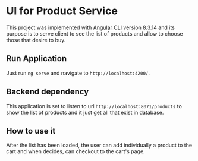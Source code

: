 # UI for Product Service 

This project was implemented with [Angular CLI](https://github.com/angular/angular-cli) version 8.3.14 and its purpose is to serve client to see the list of products and allow to choose those that desire to buy.

## Run Application

Just run `ng serve` and navigate to `http://localhost:4200/`. 

## Backend dependency

This application is set to listen to url `http://localhost:8071/products` to show the list of products and it just get all that exist in database. 

## How to use it

After the list has been loaded, the user can add individually a product to the cart and when decides, can checkout to the cart's page.

